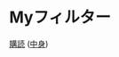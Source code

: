 # Myフィルター
[購読](https://subscribe.adblockplus.org?location=https://raw.githubusercontent.com/68429/uBlockOrigin/main/my-ublock-static-filters_0000-00-00_00.00.00.txt&title=My%E3%83%95%E3%82%A3%E3%83%AB%E3%82%BF%E3%83%BC) ([中身](https://raw.githubusercontent.com/68429/uBlockOrigin/main/my-ublock-static-filters_0000-00-00_00.00.00.txt))

